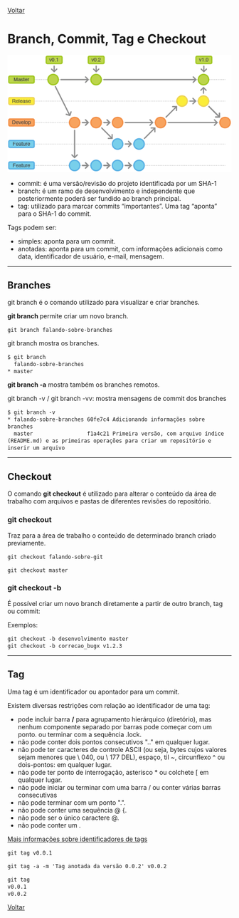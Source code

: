 [Voltar](README.md)

# Branch, Commit, Tag e Checkout

![Branches, Commits e Tags](/imagens/git-branches.png)

 * commit: é uma versão/revisão do projeto identificada por um SHA-1
 * branch: é um ramo de desenvolvimento e independente que posteriormente poderá ser fundido ao branch principal.
 * tag: utilizado para marcar commits “importantes”. Uma tag “aponta” para o SHA-1 do commit. 
   
Tags podem ser:
 * simples: aponta para um commit.
 * anotadas: aponta para um commit, com informações adicionais como data, identificador de usuário, e-mail, mensagem.

----

## Branches

git branch é o comando utilizado para visualizar e criar branches.

**git branch <novo-branch>** permite criar um novo branch.
```
git branch falando-sobre-branches
```

git branch mostra os branches.
```
$ git branch
  falando-sobre-branches
* master
```

**git branch -a** mostra também os branches remotos.

git branch -v / git branch -vv: mostra mensagens de commit dos branches

```
$ git branch -v
* falando-sobre-branches 60fe7c4 Adicionando informações sobre branches
  master                 f1a4c21 Primeira versão, com arquivo índice (README.md) e as primeiras operações para criar um repositório e inserir um arquivo
```
----

## Checkout

O comando **git checkout** é utilizado para alterar o conteúdo da área de trabalho com arquivos e pastas de diferentes revisões do repositório. 

### git checkout <branch>

Traz para a área de trabalho o conteúdo de determinado branch criado previamente.
```
git checkout falando-sobre-git
```

```
git checkout master
```

### git checkout -b <novo-branch> <branch-base>

É possível criar um novo branch diretamente a partir de outro branch, tag ou commit:

Exemplos:
```
git checkout -b desenvolvimento master
git checkout -b correcao_bugx v1.2.3
```

----

## Tag

Uma tag é um identificador ou apontador para um commit. 

Existem diversas restrições com relação ao identificador de uma tag:
 * pode incluir barra **/** para agrupamento hierárquico (diretório), mas nenhum componente separado por barras pode começar com um ponto. ou terminar com a sequência .lock.
 * não pode conter dois pontos consecutivos ".." em qualquer lugar.
 * não pode ter caracteres de controle ASCII (ou seja, bytes cujos valores sejam menores que \ 040, ou \ 177 DEL), espaço, til ~, circunflexo ^ ou dois-pontos: em qualquer lugar.
 * não pode ter ponto de interrogação, asterisco * ou colchete [ em qualquer lugar.
 * não pode iniciar ou terminar com uma barra / ou conter várias barras consecutivas
 * não pode terminar com um ponto ".".
 * não pode conter uma sequência @ {.
 * não pode ser o único caractere @.
 * não pode conter um \.

[Mais informações sobre identificadores de tags](https://git-scm.com/docs/git-check-ref-format.html)

```
git tag v0.0.1
```

```
git tag -a -m 'Tag anotada da versão 0.0.2' v0.0.2
```

```
git tag
v0.0.1
v0.0.2
```

[Voltar](README.md)
